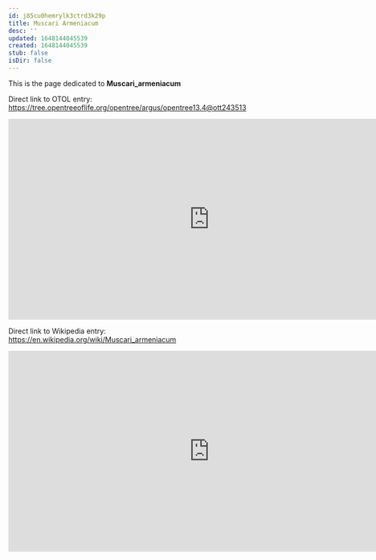 ```yaml
---
id: j85cu0hemrylk3ctrd3k29p
title: Muscari Armeniacum
desc: ''
updated: 1648144045539
created: 1648144045539
stub: false
isDir: false
---
```

This is the page dedicated to **Muscari_armeniacum**


Direct link to OTOL entry: https://tree.opentreeoflife.org/opentree/argus/opentree13.4@ott243513



<html>
    <body>
    <iframe src="https://tree.opentreeoflife.org/opentree/argus/opentree13.4@ott243513"
    width="800" height="400" frameborder="0" allowfullscreen> </iframe>
    </body>
</html>
    


Direct link to Wikipedia entry: https://en.wikipedia.org/wiki/Muscari_armeniacum



<html>
    <body>
    <iframe src="https://en.wikipedia.org/wiki/Muscari_armeniacum"
    width="800" height="400" frameborder="0" allowfullscreen> </iframe>
    </body>
</html>
    
